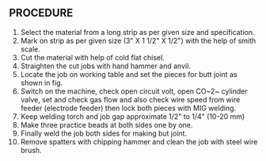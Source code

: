 ## PROCEDURE 

1. Select the material from a long strip as per given size and specification. 
1. Mark on strip as per given size (3" X 1 1/2" X 1/2") with the help of smith scale. 
1. Cut the material with help of cold flat chisel. 
1. Straighten the cut jobs with hand hammer and anvil.
1. Locate the job on working table and set the pieces for butt joint as shown in fig. 
1. Switch on the machine, check open circuit volt, open CO~2~ cylinder valve, set and check gas flow and also check wire speed from wire feeder (electrode feeder) then lock both pieces with MIG welding. 
1. Keep welding torch and job gap approximate 1/2" to 1/4" (10-20 mm) 
1. Make three practice beads at both sides one by one. 
1. Finally weld the job both sides for making but joint. 
1. Remove spatters with chipping hammer and clean the job with steel wire brush. 

